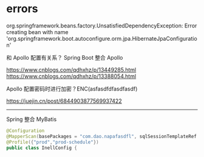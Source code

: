 # errors

org.springframework.beans.factory.UnsatisfiedDependencyException: Error creating bean with name 'org.springframework.boot.autoconfigure.orm.jpa.HibernateJpaConfiguration'

和 Apollo 配置有关系？
Spring Boot 整合 Apollo

https://www.cnblogs.com/qdhxhz/p/13449285.html
https://www.cnblogs.com/qdhxhz/p/13388054.html

Apollo 配置密码时进行加密？ENC(asfasdfdfasdfasdf)

https://juejin.cn/post/6844903877569937422

---
Spring 整合 MyBatis
```java
@Configuration
@MapperScan(basePackages = "com.dao.napafasdfl", sqlSessionTemplateRef  = "inaSFsdfgellSqlSessionTemplate")
@Profile({"prod","prod-schedule"})
public class InellConfig {
```
